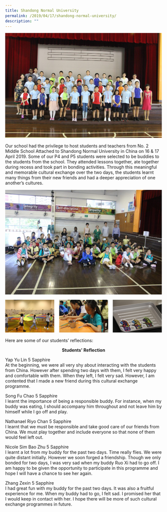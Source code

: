 ```yaml
---
title: Shandong Normal University
permalink: /2019/04/17/shandong-normal-university/
description: ""
---
```

![](/images/IMG_8188-1024x683.jpeg)

<p>Our school had the privilege to host students and teachers from No. 2 Middle School Attached to Shandong Normal University in China on 16 & 17 April 2019. Some of our P4 and P5 students were selected to be buddies to the students from the school. They attended lessons together, ate together during recess and took part in bonding activities. Through this meaningful and memorable cultural exchange over the two days, the students learnt many things from their new friends and had a deeper appreciation of one another’s cultures.</p>

![](/images/IMG_8339-1024x683.jpeg)

![](/images/shandong.jpg)

<p>Here are some of our students&rsquo; reflections:</p>
<p style="text-align: center;"><strong>Students' Reflection</strong></p>
<p>Yap Yu Lin 5 Sapphire<br>At the beginning, we were all very shy about interacting with the students from China. However after spending two days with them, I felt very happy and comfortable with them. When they left, I felt very sad. However, I am contented that I made a new friend during this cultural exchange programme.</p>
<p>Song Fu Chao 5 Sapphire<br>I learnt the importance of being a responsible buddy. For instance, when my buddy was eating, I should accompany him throughout and not leave him by himself while I go off and play.</p>
<p>Nathanael Riyo Chan 5 Sapphire<br>I learnt that we must be responsible and take good care of our friends from China. We must play together and include everyone so that none of them would feel left out.</p>
<p>Nicole Sim Bao Zhu 5 Sapphire<br>I learnt a lot from my buddy for the past two days. Time really flies. We were quite distant initially. However we soon forged a friendship. Though we only bonded for two days, I was very sad when my buddy Ruo Xi had to go off. I am happy to be given the opportunity to participate in this programme and hope I will have a chance to see her again.</p>
<p>Zhang Zexin 5 Sapphire<br>I had great fun with my buddy for the past two days. It was also a fruitful experience for me. When my buddy had to go, I felt sad. I promised her that I would keep in contact with her. I hope there will be more of such cultural exchange programmes in future.</p>